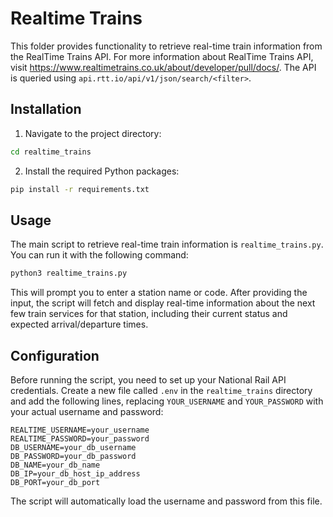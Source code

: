 # Realtime Trains

This folder provides functionality to retrieve real-time train information from the RealTime Trains API. For more information about RealTime Trains API, visit https://www.realtimetrains.co.uk/about/developer/pull/docs/. The API is queried using `api.rtt.io/api/v1/json/search/<filter>`. 

## Installation

1. Navigate to the project directory:

```bash
cd realtime_trains
```

2. Install the required Python packages:

```bash
pip install -r requirements.txt
```

## Usage

The main script to retrieve real-time train information is `realtime_trains.py`. You can run it with the following command:

```bash
python3 realtime_trains.py
```

This will prompt you to enter a station name or code. After providing the input, the script will fetch and display real-time information about the next few train services for that station, including their current status and expected arrival/departure times.

## Configuration

Before running the script, you need to set up your National Rail API credentials. Create a new file called `.env` in the `realtime_trains` directory and add the following lines, replacing `YOUR_USERNAME` and `YOUR_PASSWORD` with your actual username and password:

```text
REALTIME_USERNAME=your_username
REALTIME_PASSWORD=your_password
DB_USERNAME=your_db_username
DB_PASSWORD=your_db_password
DB_NAME=your_db_name
DB_IP=your_db_host_ip_address
DB_PORT=your_db_port
```

The script will automatically load the username and password from this file.